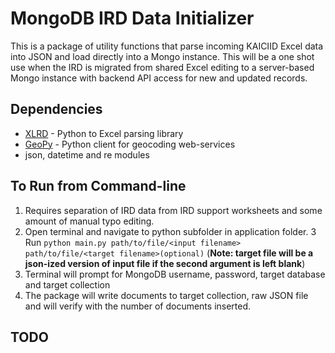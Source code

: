 MongoDB IRD Data Initializer
==========
This is a package of utility functions that parse incoming KAICIID Excel data into JSON and load directly into a Mongo instance. This will be a one shot use when the IRD is migrated from shared Excel editing to a server-based Mongo instance with backend API access for new and updated records.

## Dependencies
-	[XLRD](http://www.python-excel.org/) - Python to Excel parsing library
-	[GeoPy](https://github.com/geopy/geopy) - Python client for geocoding web-services
-	json, datetime and re modules
 
## To Run from Command-line
1.	Requires separation of IRD data from IRD support worksheets and some amount of manual typo editing.	
2.	Open terminal and navigate to python subfolder in application folder.
3	Run ```python main.py path/to/file/<input filename> path/to/file/<target filename>(optional)``` (**Note: target file will be a json-ized version of input file if the second argument is left blank**)
4.	Terminal will prompt for MongoDB username, password, target database and target collection
5.	The package will write documents to target collection, raw JSON file and will verify with the number of documents inserted.

## TODO

